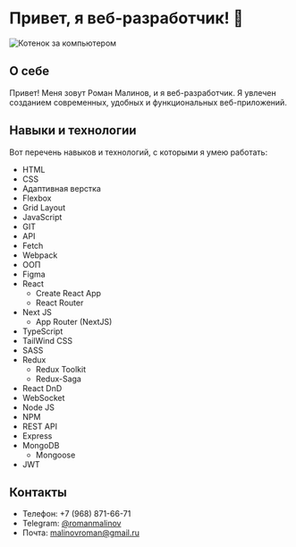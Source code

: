 # Привет, я веб-разработчик! 👋

![Котенок за компьютером](https://media.giphy.com/media/3oKIPnAiaMCws8nOsE/giphy.gif)

## О себе

Привет! Меня зовут Роман Малинов, и я веб-разработчик. Я увлечен созданием современных, удобных и функциональных веб-приложений.

## Навыки и технологии

Вот перечень навыков и технологий, с которыми я умею работать:

- HTML
- CSS
- Адаптивная верстка
- Flexbox
- Grid Layout
- JavaScript
- GIT
- API
- Fetch
- Webpack
- ООП
- Figma
- React
  - Create React App
  - React Router
- Next JS
  - App Router (NextJS)
- TypeScript
- TailWind CSS
- SASS
- Redux
  - Redux Toolkit
  - Redux-Saga
- React DnD
- WebSocket
- Node JS
- NPM
- REST API
- Express
- MongoDB
  - Mongoose
- JWT

## Контакты

- Телефон: +7 (968) 871-66-71
- Telegram: [@romanmalinov](https://t.me/romanmalinov)
- Почта: [malinovroman@gmail.ru](mailto:malinovroman@gmail.ru)
